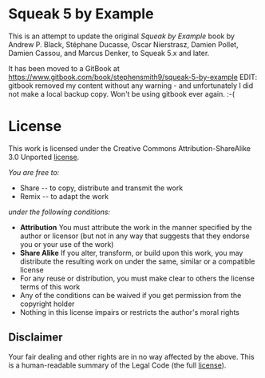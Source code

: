# Squeak 5 by Example

This is an attempt to update the original _Squeak by Example_ book by Andrew P. Black, Stéphane Ducasse, Oscar Nierstrasz, Damien Pollet, Damien Cassou, and Marcus Denker, to Squeak 5.x and later. 

It has been moved to a GitBook at https://www.gitbook.com/book/stephensmith9/squeak-5-by-example
EDIT: gitbook removed my content without any warning - and unfortunately I did not make a local backup copy. Won't be using gitbook ever again. :-(


# License

This work is licensed under the Creative Commons Attribution-ShareAlike 3.0 Unported [license](http://creativecommons.org/licenses/by-sa/3.0/).

_You are free to:_

- Share -- to copy, distribute and transmit the work
- Remix -- to adapt the work

_under the following conditions:_

- **Attribution** You must attribute the work in the manner specified by the author or licensor (but not in any way that suggests that they endorse you or your use of the work)
- **Share Alike** If you alter, transform, or build upon this work, you may distribute the resulting work on under the same, similar or a compatible license
- For any reuse or distribution, you must make clear to others the license terms of this work
- Any of the conditions can be waived if you get permission from the copyright holder
- Nothing in this license impairs or restricts the author's moral rights

## Disclaimer

Your fair dealing and other rights are in no way affected by the above. This is a human-readable summary of the Legal Code (the full [license](https://creativecommons.org/licenses/by-sa/3.0/legalcode)).

